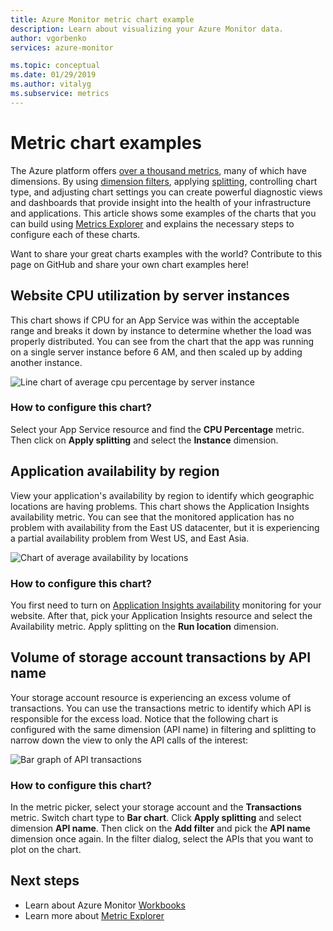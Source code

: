 ```yaml
---
title: Azure Monitor metric chart example
description: Learn about visualizing your Azure Monitor data.
author: vgorbenko
services: azure-monitor

ms.topic: conceptual
ms.date: 01/29/2019
ms.author: vitalyg
ms.subservice: metrics
---
```


# Metric chart examples 

The Azure platform offers [over a thousand metrics](./metrics-supported.md), many of which have dimensions. By using [dimension filters](./metrics-charts.md), applying [splitting](./metrics-charts.md), controlling chart type, and adjusting chart settings you can create powerful diagnostic views and dashboards that provide insight into the health of your infrastructure and applications. This article shows some examples of the charts that you can build using [Metrics Explorer](./metrics-charts.md) and explains the necessary steps to configure each of these charts.

Want to share your great charts examples with the world? Contribute to this page on GitHub and share your own chart examples here!

## Website CPU utilization by server instances

This chart shows if CPU for an App Service was within the acceptable range and breaks it down by instance to determine whether the load was properly distributed. You can see from the chart that the app was running on a single server instance before 6 AM, and then scaled up by adding another instance.

![Line chart of average cpu percentage by server instance](./media/metric-chart-samples/cpu-by-instance.png)

### How to configure this chart?

Select your App Service resource and find the **CPU Percentage** metric. Then click on **Apply splitting** and select the **Instance** dimension.

## Application availability by region

View your application's availability by region to identify which geographic locations are having problems. This chart shows the Application Insights availability metric. You can see that the monitored application has no problem with availability from the East US datacenter, but it is experiencing a partial availability problem from West US, and East Asia.

![Chart of average availability by locations](./media/metric-chart-samples/availability-run-location.png)

### How to configure this chart?

You first need to turn on [Application Insights availability](../app/monitor-web-app-availability.md) monitoring for your website. After that, pick your Application Insights resource and select the Availability metric. Apply splitting on the **Run location** dimension.

## Volume of storage account transactions by API name

Your storage account resource is experiencing an excess volume of transactions. You can use the transactions metric to identify which API is responsible for the excess load. Notice that the following chart is configured with the same dimension (API name) in filtering and splitting to narrow down the view  to only the API calls of the interest:

![Bar graph of API transactions](./media/metric-chart-samples/transactions-by-api.png)

### How to configure this chart?

In the metric picker, select your storage account and the **Transactions** metric. Switch chart type to **Bar chart**. Click **Apply splitting** and select dimension **API name**. Then click on the **Add filter** and pick the **API name** dimension once again. In the filter dialog, select the APIs that you want to plot on the chart.

## Next steps

* Learn about Azure Monitor [Workbooks](../../azure-monitor/platform/workbooks-overview.md)
* Learn more about [Metric Explorer](metrics-charts.md)
